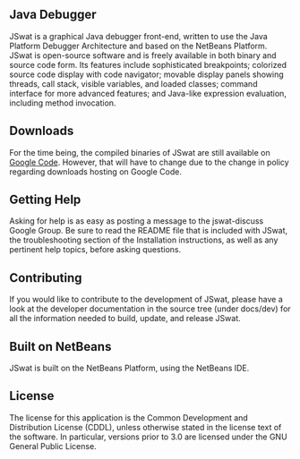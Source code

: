 ## Java Debugger ##

JSwat is a graphical Java debugger front-end, written to use the Java Platform
Debugger Architecture and based on the NetBeans Platform. JSwat is open-source
software and is freely available in both binary and source code form. Its
features include sophisticated breakpoints; colorized source code display with
code navigator; movable display panels showing threads, call stack, visible
variables, and loaded classes; command interface for more advanced features;
and Java-like expression evaluation, including method invocation.

## Downloads ##

For the time being, the compiled binaries of JSwat are still available on
[Google Code](https://code.google.com/p/jswat/downloads/list). However,
that will have to change due to the change in policy regarding downloads
hosting on Google Code.

## Getting Help ##

Asking for help is as easy as posting a message to the jswat-discuss Google
Group. Be sure to read the README file that is included with JSwat, the
troubleshooting section of the Installation instructions, as well as any
pertinent help topics, before asking questions.

## Contributing ##

If you would like to contribute to the development of JSwat, please have a
look at the developer documentation in the source tree (under docs/dev) for
all the information needed to build, update, and release JSwat.

## Built on NetBeans ##

JSwat is built on the NetBeans Platform, using the NetBeans IDE.

## License ##

The license for this application is the Common Development and Distribution
License (CDDL), unless otherwise stated in the license text of the software.
In particular, versions prior to 3.0 are licensed under the GNU General Public
License.
